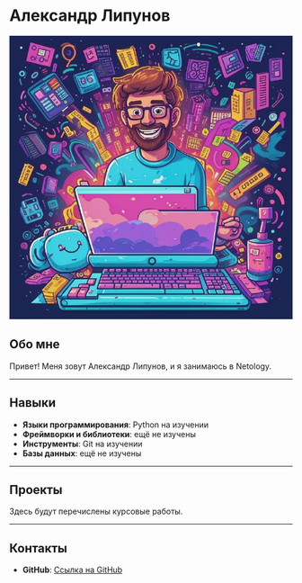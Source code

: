 # Александр Липунов

![Здесь должно быть фото](11.jpg)

## Обо мне

Привет! Меня зовут Александр Липунов, и я занимаюсь в Netology.

---

## Навыки

- **Языки программирования**: Python на изучении
- **Фреймворки и библиотеки**: ещё не изучены
- **Инструменты**: Git на изучении
- **Базы данных**: ещё не изучены

---

## Проекты

Здесь будут перечислены курсовые работы.


---

## Контакты

- **GitHub**: [Ссылка на GitHub](https://github.com/Ksanr)